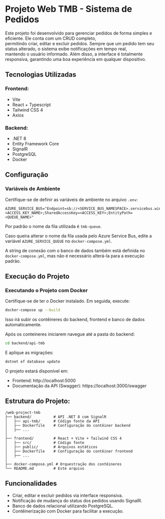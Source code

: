 # Projeto Web TMB - Sistema de Pedidos

Este projeto foi desenvolvido para gerenciar pedidos de forma simples e eficiente. Ele conta com um CRUD completo,  
permitindo criar, editar e excluir pedidos. Sempre que um pedido tem seu status alterado, o sistema exibe notificações em tempo real,  
mantendo o usuário informado. Além disso, a interface é totalmente responsiva, garantindo uma boa experiência em qualquer dispositivo.

## Tecnologias Utilizadas

### Frontend:
  - Vite
  - React + Typescript
  - Tailwind CSS 4
  - Axios

### Backend:
  - .NET 8
  - Entity Framework Core
  - SignalR
  - PostgreSQL
  - Docker

## Configuração

### Variáveis de Ambiente
Certifique-se de definir as variáveis de ambiente no arquivo `.env`:

```env
AZURE_SERVICE_BUS="Endpoint=sb://<SERVICE_BUS_NAMESPACE>.servicebus.windows.net/;SharedAccessKeyName=<ACCESS_KEY_NAME>;SharedAccessKey=<ACCESS_KEY>;EntityPath=<QUEUE_NAME>"
```

Por padrão o nome da fila utilizada é `tmb-queue`.  

Caso queira alterar o nome da fila usada pelo Azure Service Bus, edite a variável `AZURE_SERVICE_QUEUE` no `docker-compose.yml`.

A string de conexão com o banco de dados também está definida no `docker-compose.yml`, mas não é necessário alterá-la para a execução padrão.

## Execução do Projeto

### Executando o Projeto com Docker

Certifique-se de ter o Docker instalado. Em seguida, execute:

```bash
docker-compose up --build
```

Isso irá subir os contêineres do backend, frontend e banco de dados automaticamente.

Após os conteineres iniciarem navegue até a pasta do backend:

```bash
cd backend/api-tmb
```

E aplique as migrações:

```bash
dotnet ef database update
```

O projeto estará disponível em:
- Frontend: http://localhost:5000
- Documentação da API (Swagger): https://localhost:3000/swagger

## Estrutura do Projeto:

```
/web-project-tmb
├── backend/          # API .NET 8 com SignalR
│   ├── api-tmb/      # Código fonte da API
│   ├── Dockerfile    # Configuração do contêiner backend
│   ├── ...
│
├── frontend/         # React + Vite + Tailwind CSS 4
│   ├── src/          # Código fonte
│   ├── public/       # Arquivos estáticos
│   ├── Dockerfile    # Configuração do contêiner frontend
│   ├── ...
│
├── docker-compose.yml # Orquestração dos contêineres
└── README.md         # Este arquivo
```

## Funcionalidades

- Criar, editar e excluir pedidos via interface responsiva.
- Notificação de mudança do status dos pedidos usando SignalR.
- Banco de dados relacional utilizando PostgreSQL.
- Contêinerização com Docker para facilitar a execução.